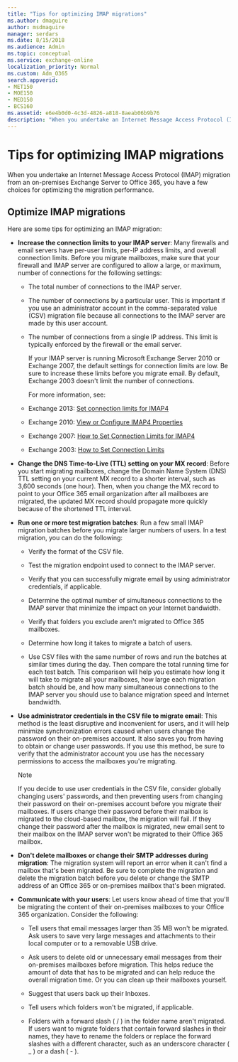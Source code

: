 ```yaml
---
title: "Tips for optimizing IMAP migrations"
ms.author: dmaguire
author: msdmaguire
manager: serdars
ms.date: 8/15/2018
ms.audience: Admin
ms.topic: conceptual
ms.service: exchange-online
localization_priority: Normal
ms.custom: Adm_O365
search.appverid:
- MET150
- MOE150
- MED150
- BCS160
ms.assetid: e6e4b0d0-4c3d-4826-a818-8aeab06b9b76
description: "When you undertake an Internet Message Access Protocol (IMAP) migration from an on-premises Exchange Server to Office 365, you have a few choices for optimizing the migration performance."
---
```


# Tips for optimizing IMAP migrations

When you undertake an Internet Message Access Protocol (IMAP) migration from an on-premises Exchange Server to Office 365, you have a few choices for optimizing the migration performance.
  
## Optimize IMAP migrations

Here are some tips for optimizing an IMAP migration:
  
- **Increase the connection limits to your IMAP server**: Many firewalls and email servers have per-user limits, per-IP address limits, and overall connection limits. Before you migrate mailboxes, make sure that your firewall and IMAP server are configured to allow a large, or maximum, number of connections for the following settings: 
    
  - The total number of connections to the IMAP server.
    
  - The number of connections by a particular user. This is important if you use an administrator account in the comma-separated value (CSV) migration file because all connections to the IMAP server are made by this user account.
    
  - The number of connections from a single IP address. This limit is typically enforced by the firewall or the email server.
    
    If your IMAP server is running Microsoft Exchange Server 2010 or Exchange 2007, the default settings for connection limits are low. Be sure to increase these limits before you migrate email. By default, Exchange 2003 doesn't limit the number of connections.
    
    For more information, see:
    
  - Exchange 2013: [Set connection limits for IMAP4](https://go.microsoft.com/fwlink/p/?LinkId=623631)
    
  - Exchange 2010: [View or Configure IMAP4 Properties](https://go.microsoft.com/fwlink/p/?LinkId=183037)
    
  - Exchange 2007: [How to Set Connection Limits for IMAP4](https://go.microsoft.com/fwlink/p/?LinkId=183038)
    
  - Exchange 2003: [How to Set Connection Limits](https://go.microsoft.com/fwlink/p/?LinkId=183039)
    
- **Change the DNS Time-to-Live (TTL) setting on your MX record**: Before you start migrating mailboxes, change the Domain Name System (DNS) TTL setting on your current MX record to a shorter interval, such as 3,600 seconds (one hour). Then, when you change the MX record to point to your Office 365 email organization after all mailboxes are migrated, the updated MX record should propagate more quickly because of the shortened TTL interval. 
    
- **Run one or more test migration batches**: Run a few small IMAP migration batches before you migrate larger numbers of users. In a test migration, you can do the following: 
    
  - Verify the format of the CSV file.
    
  - Test the migration endpoint used to connect to the IMAP server.
    
  - Verify that you can successfully migrate email by using administrator credentials, if applicable.
    
  - Determine the optimal number of simultaneous connections to the IMAP server that minimize the impact on your Internet bandwidth. 
    
  - Verify that folders you exclude aren't migrated to Office 365 mailboxes.
    
  - Determine how long it takes to migrate a batch of users.
    
  - Use CSV files with the same number of rows and run the batches at similar times during the day. Then compare the total running time for each test batch. This comparison will help you estimate how long it will take to migrate all your mailboxes, how large each migration batch should be, and how many simultaneous connections to the IMAP server you should use to balance migration speed and Internet bandwidth.
    
- **Use administrator credentials in the CSV file to migrate email**: This method is the least disruptive and inconvenient for users, and it will help minimize synchronization errors caused when users change the password on their on-premises account. It also saves you from having to obtain or change user passwords. If you use this method, be sure to verify that the administrator account you use has the necessary permissions to access the mailboxes you're migrating. 
    
    > [!NOTE]
    > If you decide to use user credentials in the CSV file, consider globally changing users' passwords, and then preventing users from changing their password on their on-premises account before you migrate their mailboxes. If users change their password before their mailbox is migrated to the cloud-based mailbox, the migration will fail. If they change their password after the mailbox is migrated, new email sent to their mailbox on the IMAP server won't be migrated to their Office 365 mailbox. 
  
- **Don't delete mailboxes or change their SMTP addresses during migration**: The migration system will report an error when it can't find a mailbox that's been migrated. Be sure to complete the migration and delete the migration batch before you delete or change the SMTP address of an Office 365 or on-premises mailbox that's been migrated. 
    
- **Communicate with your users**: Let users know ahead of time that you'll be migrating the content of their on-premises mailboxes to your Office 365 organization. Consider the following: 
    
  - Tell users that email messages larger than 35 MB won't be migrated. Ask users to save very large messages and attachments to their local computer or to a removable USB drive.
    
  - Ask users to delete old or unnecessary email messages from their on-premises mailboxes before migration. This helps reduce the amount of data that has to be migrated and can help reduce the overall migration time. Or you can clean up their mailboxes yourself.
    
  - Suggest that users back up their Inboxes.
    
  - Tell users which folders won't be migrated, if applicable.
    
  - Folders with a forward slash ( / ) in the folder name aren't migrated. If users want to migrate folders that contain forward slashes in their names, they have to rename the folders or replace the forward slashes with a different character, such as an underscore character ( _ ) or a dash ( - ).
    

